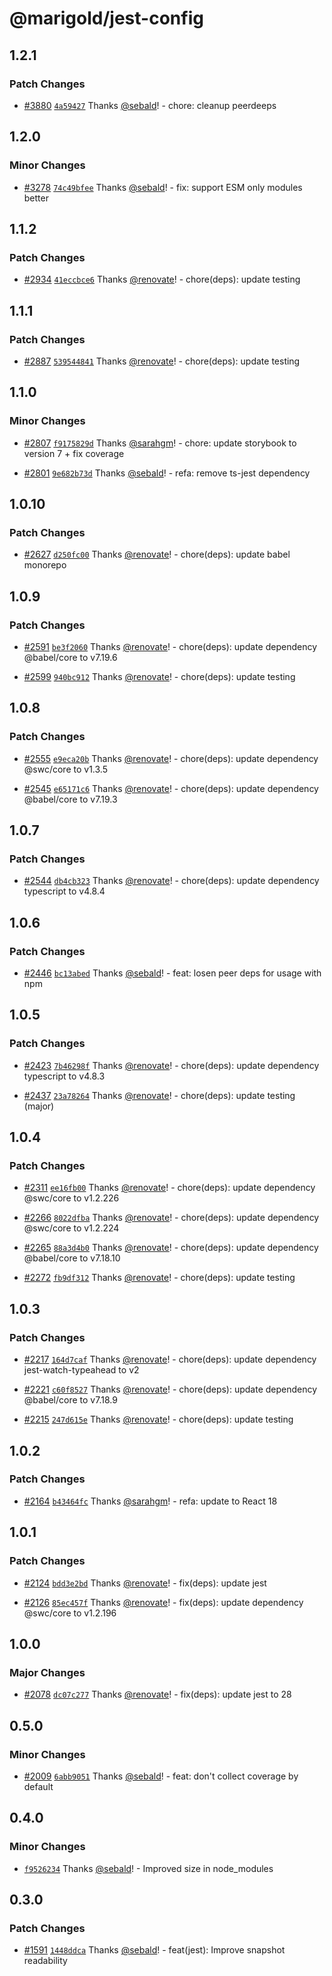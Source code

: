 # @marigold/jest-config

## 1.2.1

### Patch Changes

- [#3880](https://github.com/marigold-ui/marigold/pull/3880) [`4a59427`](https://github.com/marigold-ui/marigold/commit/4a59427fc1d4c14b1971c07778de1977cdde5dda) Thanks [@sebald](https://github.com/sebald)! - chore: cleanup peerdeeps

## 1.2.0

### Minor Changes

- [#3278](https://github.com/marigold-ui/marigold/pull/3278) [`74c49bfee`](https://github.com/marigold-ui/marigold/commit/74c49bfeed05cf2e20cf2c93ff59654002e4e747) Thanks [@sebald](https://github.com/sebald)! - fix: support ESM only modules better

## 1.1.2

### Patch Changes

- [#2934](https://github.com/marigold-ui/marigold/pull/2934) [`41eccbce6`](https://github.com/marigold-ui/marigold/commit/41eccbce6e78e33e3c769adb5dd4b52a7ad43c92) Thanks [@renovate](https://github.com/apps/renovate)! - chore(deps): update testing

## 1.1.1

### Patch Changes

- [#2887](https://github.com/marigold-ui/marigold/pull/2887) [`539544841`](https://github.com/marigold-ui/marigold/commit/53954484120a34460ddb5bb6f3b3bc7106f2ce63) Thanks [@renovate](https://github.com/apps/renovate)! - chore(deps): update testing

## 1.1.0

### Minor Changes

- [#2807](https://github.com/marigold-ui/marigold/pull/2807) [`f9175829d`](https://github.com/marigold-ui/marigold/commit/f9175829db6ab268a6c9620430a99a69d0d57c7c) Thanks [@sarahgm](https://github.com/sarahgm)! - chore: update storybook to version 7 + fix coverage

- [#2801](https://github.com/marigold-ui/marigold/pull/2801) [`9e682b73d`](https://github.com/marigold-ui/marigold/commit/9e682b73dafd03ca59df1f4aba71cc284a7df296) Thanks [@sebald](https://github.com/sebald)! - refa: remove ts-jest dependency

## 1.0.10

### Patch Changes

- [#2627](https://github.com/marigold-ui/marigold/pull/2627) [`d250fc00`](https://github.com/marigold-ui/marigold/commit/d250fc0041f2beca498107d3e60e2d50e9ffb293) Thanks [@renovate](https://github.com/apps/renovate)! - chore(deps): update babel monorepo

## 1.0.9

### Patch Changes

- [#2591](https://github.com/marigold-ui/marigold/pull/2591) [`be3f2060`](https://github.com/marigold-ui/marigold/commit/be3f20600b195f62d8d5bc1b784329d7bf152d9a) Thanks [@renovate](https://github.com/apps/renovate)! - chore(deps): update dependency @babel/core to v7.19.6

- [#2599](https://github.com/marigold-ui/marigold/pull/2599) [`940bc912`](https://github.com/marigold-ui/marigold/commit/940bc912d30b311e275174bc6ada34a996e8c767) Thanks [@renovate](https://github.com/apps/renovate)! - chore(deps): update testing

## 1.0.8

### Patch Changes

- [#2555](https://github.com/marigold-ui/marigold/pull/2555) [`e9eca20b`](https://github.com/marigold-ui/marigold/commit/e9eca20b13f087edf6897fd90c49460ec258f257) Thanks [@renovate](https://github.com/apps/renovate)! - chore(deps): update dependency @swc/core to v1.3.5

- [#2545](https://github.com/marigold-ui/marigold/pull/2545) [`e65171c6`](https://github.com/marigold-ui/marigold/commit/e65171c6b30f0091491a7e0394e5ddafc0d72bf4) Thanks [@renovate](https://github.com/apps/renovate)! - chore(deps): update dependency @babel/core to v7.19.3

## 1.0.7

### Patch Changes

- [#2544](https://github.com/marigold-ui/marigold/pull/2544) [`db4cb323`](https://github.com/marigold-ui/marigold/commit/db4cb323ed6b58fac1ba424ca50349bdb981bc6b) Thanks [@renovate](https://github.com/apps/renovate)! - chore(deps): update dependency typescript to v4.8.4

## 1.0.6

### Patch Changes

- [#2446](https://github.com/marigold-ui/marigold/pull/2446) [`bc13abed`](https://github.com/marigold-ui/marigold/commit/bc13abedb3abc56cf6e1cc9ea8725b99c9eb9468) Thanks [@sebald](https://github.com/sebald)! - feat: losen peer deps for usage with npm

## 1.0.5

### Patch Changes

- [#2423](https://github.com/marigold-ui/marigold/pull/2423) [`7b46298f`](https://github.com/marigold-ui/marigold/commit/7b46298f0461fa07947768fe6caba0f9645a9ea9) Thanks [@renovate](https://github.com/apps/renovate)! - chore(deps): update dependency typescript to v4.8.3

- [#2437](https://github.com/marigold-ui/marigold/pull/2437) [`23a78264`](https://github.com/marigold-ui/marigold/commit/23a78264cf713ebf439c264a45ff946fd58472de) Thanks [@renovate](https://github.com/apps/renovate)! - chore(deps): update testing (major)

## 1.0.4

### Patch Changes

- [#2311](https://github.com/marigold-ui/marigold/pull/2311) [`ee16fb00`](https://github.com/marigold-ui/marigold/commit/ee16fb0036ee6e19e3d0a98e3ecc5f87db382cdf) Thanks [@renovate](https://github.com/apps/renovate)! - chore(deps): update dependency @swc/core to v1.2.226

* [#2266](https://github.com/marigold-ui/marigold/pull/2266) [`8022dfba`](https://github.com/marigold-ui/marigold/commit/8022dfba77317d2fd0ff263942b92a57be276505) Thanks [@renovate](https://github.com/apps/renovate)! - chore(deps): update dependency @swc/core to v1.2.224

- [#2265](https://github.com/marigold-ui/marigold/pull/2265) [`88a3d4b0`](https://github.com/marigold-ui/marigold/commit/88a3d4b030e67e46a4af429b01a884195601b7a2) Thanks [@renovate](https://github.com/apps/renovate)! - chore(deps): update dependency @babel/core to v7.18.10

* [#2272](https://github.com/marigold-ui/marigold/pull/2272) [`fb9df312`](https://github.com/marigold-ui/marigold/commit/fb9df312e50a5d4be27a528e339f0d2c5768324d) Thanks [@renovate](https://github.com/apps/renovate)! - chore(deps): update testing

## 1.0.3

### Patch Changes

- [#2217](https://github.com/marigold-ui/marigold/pull/2217) [`164d7caf`](https://github.com/marigold-ui/marigold/commit/164d7caf24ab4b14060bc6af73e230d981d30a83) Thanks [@renovate](https://github.com/apps/renovate)! - chore(deps): update dependency jest-watch-typeahead to v2

* [#2221](https://github.com/marigold-ui/marigold/pull/2221) [`c60f8527`](https://github.com/marigold-ui/marigold/commit/c60f8527cc4d61c3b7d8eeb2ec29a0cd7679e8dc) Thanks [@renovate](https://github.com/apps/renovate)! - chore(deps): update dependency @babel/core to v7.18.9

- [#2215](https://github.com/marigold-ui/marigold/pull/2215) [`247d615e`](https://github.com/marigold-ui/marigold/commit/247d615e9b127c3f2a94d0ad7561c09d11000366) Thanks [@renovate](https://github.com/apps/renovate)! - chore(deps): update testing

## 1.0.2

### Patch Changes

- [#2164](https://github.com/marigold-ui/marigold/pull/2164) [`b43464fc`](https://github.com/marigold-ui/marigold/commit/b43464fce6f7e2662b27313c6f74190e8c0f540f) Thanks [@sarahgm](https://github.com/sarahgm)! - refa: update to React 18

## 1.0.1

### Patch Changes

- [#2124](https://github.com/marigold-ui/marigold/pull/2124) [`bdd3e2bd`](https://github.com/marigold-ui/marigold/commit/bdd3e2bd04af7e1419b4264935967bf2e3990040) Thanks [@renovate](https://github.com/apps/renovate)! - fix(deps): update jest

* [#2126](https://github.com/marigold-ui/marigold/pull/2126) [`85ec457f`](https://github.com/marigold-ui/marigold/commit/85ec457f974d9ffa326330096b0532c32b1ca37a) Thanks [@renovate](https://github.com/apps/renovate)! - fix(deps): update dependency @swc/core to v1.2.196

## 1.0.0

### Major Changes

- [#2078](https://github.com/marigold-ui/marigold/pull/2078) [`dc07c277`](https://github.com/marigold-ui/marigold/commit/dc07c2773c8c248eb47f02b08a3df3048fd4261c) Thanks [@renovate](https://github.com/apps/renovate)! - fix(deps): update jest to 28

## 0.5.0

### Minor Changes

- [#2009](https://github.com/marigold-ui/marigold/pull/2009) [`6abb9051`](https://github.com/marigold-ui/marigold/commit/6abb90515312af180fe799a61e97ced49dfce4e6) Thanks [@sebald](https://github.com/sebald)! - feat: don't collect coverage by default

## 0.4.0

### Minor Changes

- [`f9526234`](https://github.com/marigold-ui/marigold/commit/f9526234257a149b12c14191a524691470da3942) Thanks [@sebald](https://github.com/sebald)! - Improved size in node_modules

## 0.3.0

### Patch Changes

- [#1591](https://github.com/marigold-ui/marigold/pull/1591) [`1448ddca`](https://github.com/marigold-ui/marigold/commit/1448ddcaa0f647f48b018fa74a8686af30eccc53) Thanks [@sebald](https://github.com/sebald)! - feat(jest): Improve snapshot readability
